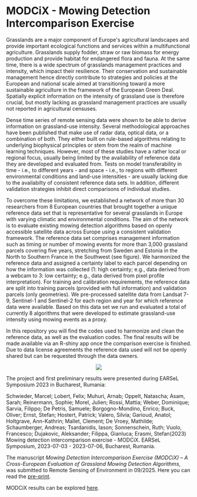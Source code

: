 # MODCiX - Mowing Detection Intercomparison Exercise

Grasslands are a major component of Europe's agricultural landscapes and provide important ecological functions and services within a multifunctional agriculture. Grasslands supply fodder, straw or raw biomass for energy production and provide habitat
for endangered flora and fauna. At the same time, there is a wide spectrum of grasslands management practices and intensity, which impact their resilience. Their conservation and sustainable management hence directly contribute to strategies and
policies at the European and national scale aimed at transitioning toward a more sustainable agriculture in the framework of the European Green Deal. Spatially explicit information on the intensity of grassland use is therefore crucial, but mostly
lacking as grassland management practices are usually not reported in agricultural censuses.

Dense time series of remote sensing data were shown to be able to derive information on grassland-use intensity. Several methodological approaches have been published that make use of radar data, optical data, or a combination of both. They either built
on rule-based algorithms relating to underlying biophysical principles or stem from the realm of machine learning techniques. However, most of these studies have a rather local or regional focus, usually being limited by the availability of reference
data they are developed and evaluated from. Tests on model transferability in time - i.e., to different years - and space - i.e., to regions with different environmental conditions and land-use intensities - are usually lacking due to the availabilty of
consistent reference data sets. In addition, different validation strategies inhibit direct comparisons of individual studies. 

To overcome these limitations, we established a network of more than 30 researchers from 8 European countries that brought together a unique reference data set that is representative for several grasslands in Europe with varying climatic and
environmental conditions. The aim of the network is to evaluate existing mowing detection algorithms based on openly accessible satellite data across Europe using a consistent validation framework. The reference data set comprises management information
such as timing or number of mowing events for more than 3,000 grassland parcels covering five years, stretching from Sweden and Estonia in the North to Southern France in the Southwest (see figure). We harmonized the reference data and assigned a certainty label to
each parcel depending on how the information was collected (1: high certainty; e.g., data derived from a webcam to 3: low certainty; e.g., data derived from pixel profile interpretation). For training and calibration requirements, the
reference data are split into training parcels (provided with full information) and validation parcels (only geometries). We pre-processed satellite data from Landsat 7-9, Sentinel-1 and Sentinel-2 for each region and year for which reference data were
available. Based on this data set we run and evaluated a total of currently 8 algorithms that were developed to estimate grassland-use intensity using mowing events as a proxy.

In this repository you will find the codes used to harmonize and clean the reference data, as well as the evaluation codes. The final results will be made available via an R-shiny app once the comparison exercise is finished. Due to data license 
agreements the reference data used will not be openly shared but can be requested through the data owners.


<p align="center">
  <img src="https://github.com/geo-masc/modcix/blob/main/figures/modcix_data_regions.png">
</p>

The project and first preliminary results were presented during EARSeL Symposium 2023 in Bucharest, Rumania: 

Schwieder, Marcel; Lobert, Felix; Muhuri, Arnab; Oppelt, Natascha; Asam, Sarah; Reinermann, Sophie; Morel, Julien; Rossi, Mattia; Weber, Dominique; Sarvia, Filippo; De Petris, Samuele; Borgogno-Mondino, Enrico; Buck, Oliver; Ernst, Stefan; Hostert, Patrick; Valero, Silvia; Garioud, Anatol; Holtgrave, 
Ann-Kathrin; Mallet, Clement; De Vroey, Mathilde; Schaumberger, Andreas; Tsardanidis, Iason; Sonnenschein, Ruth; Vuolo, Francesco; Dujakovic, Aleksander; Filippa, Gianluca; Erasmi, Stefan(2023) Mowing detection intercomparison exercise - MODCiX. 
EARSeL Symposium, 2023-07-03 - 2023-07-06, Bucharest, Rumania.

The manuscript _Mowing Detection Intercomparison Exercise (MODCiX) – A Cross-European Evaluation of Grassland Mowing Detection Algorithms_, was submitted to Remote Sensing of Environment in 09/2025. Here you can read the [pre-print](http://ssrn.com/abstract=5480735).

MODCiX results can be explored [here](https://geo-masc.shinyapps.io/modcix_evaluation/).

